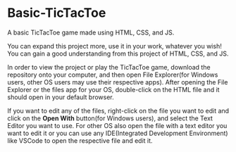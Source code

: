 # Basic-TicTacToe
A basic TicTacToe game made using HTML, CSS, and JS.

You can expand this project more, use it in your work, whatever you wish! You can gain a good understanding from this project of HTML, CSS, and JS.

In order to view the project or play the TicTacToe game, download the repository onto your computer, and then open File Explorer(for Windows users, other OS users may use their respective apps). After opening the File Explorer or the files app for your OS, double-click on the HTML file and it should open in your default browser.

If you want to edit any of the files, right-click on the file you want to edit and click on the **Open With** button(for Windows users), and select the Text Editor you want to use. For other OS also open the file with a text editor you want to edit it or you can use any IDE(Integrated Development Environment) like VSCode to open the respective file and edit it.
